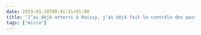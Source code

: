```yaml
---
date: 2019-03-28T09:41:21+01:00
title: "J’ai déjà atterri à Roissy, j’ai déjà fait le contrôle des passeports et la douane, mais je viens d’entendre le « jingle » de la SNCF, et c’est donc maintenant que je sais vraiment que je suis en France 😍🚉"
tags: ["micro"]
---
```

